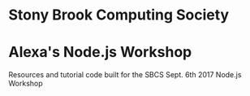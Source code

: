 # Stony Brook Computing Society
# Alexa's Node.js Workshop

Resources and tutorial code built for the SBCS Sept. 6th 2017 Node.js Workshop
